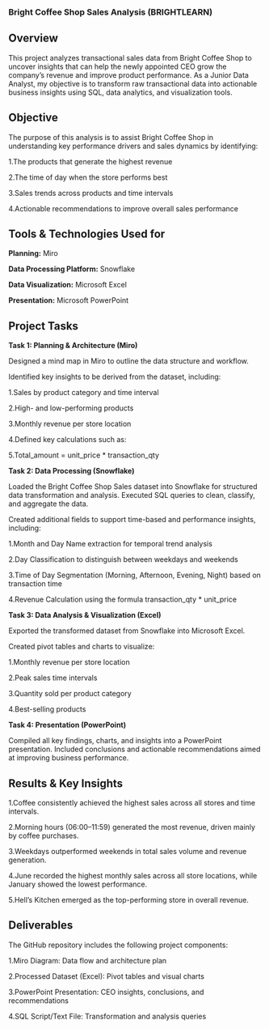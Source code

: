 ### Bright Coffee Shop Sales Analysis (BRIGHTLEARN)


## Overview
This project analyzes transactional sales data from Bright Coffee Shop to uncover insights that can help the newly appointed CEO grow the company’s revenue and improve product performance.
As a Junior Data Analyst, my objective is to transform raw transactional data into actionable business insights using SQL, data analytics, and visualization tools.


## Objective

The purpose of this analysis is to assist Bright Coffee Shop in understanding key performance drivers and sales dynamics by identifying:

1.The products that generate the highest revenue

2.The time of day when the store performs best

3.Sales trends across products and time intervals

4.Actionable recommendations to improve overall sales performance
   

## Tools & Technologies Used for

**Planning:** Miro

**Data Processing Platform:** Snowflake

**Data Visualization:** Microsoft Excel

**Presentation:** Microsoft PowerPoint



## Project Tasks
**Task 1: Planning & Architecture (Miro)**

Designed a mind map in Miro to outline the data structure and workflow.

Identified key insights to be derived from the dataset, including:

1.Sales by product category and time interval

2.High- and low-performing products

3.Monthly revenue per store location

4.Defined key calculations such as:

5.Total_amount = unit_price * transaction_qty





**Task 2: Data Processing (Snowflake)**

Loaded the Bright Coffee Shop Sales dataset into Snowflake for structured data transformation and analysis.
Executed SQL queries to clean, classify, and aggregate the data.

Created additional fields to support time-based and performance insights, including:

1.Month and Day Name extraction for temporal trend analysis

2.Day Classification to distinguish between weekdays and weekends

3.Time of Day Segmentation (Morning, Afternoon, Evening, Night) based on transaction time

4.Revenue Calculation using the formula transaction_qty * unit_price





**Task 3: Data Analysis & Visualization (Excel)**

Exported the transformed dataset from Snowflake into Microsoft Excel.

Created pivot tables and charts to visualize:

1.Monthly revenue per store location

2.Peak sales time intervals

3.Quantity sold per product category

4.Best-selling products




**Task 4: Presentation (PowerPoint)**

Compiled all key findings, charts, and insights into a PowerPoint presentation.
Included conclusions and actionable recommendations aimed at improving business performance.




## Results & Key Insights
1.Coffee consistently achieved the highest sales across all stores and time intervals.

2.Morning hours (06:00–11:59) generated the most revenue, driven mainly by coffee purchases.

3.Weekdays outperformed weekends in total sales volume and revenue generation.

4.June recorded the highest monthly sales across all store locations, while January showed the lowest performance.

5.Hell’s Kitchen emerged as the top-performing store in overall revenue.



## Deliverables

The GitHub repository includes the following project components:

1.Miro Diagram: Data flow and architecture plan

2.Processed Dataset (Excel): Pivot tables and visual charts

3.PowerPoint Presentation: CEO insights, conclusions, and recommendations

4.SQL Script/Text File: Transformation and analysis queries
